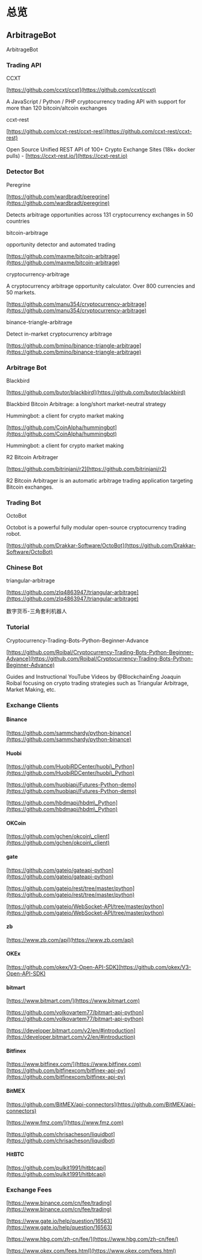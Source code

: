 # 总览

## ArbitrageBot

ArbitrageBot

### Trading API

CCXT

[https://github.com/ccxt/ccxt](https://github.com/ccxt/ccxt)

A JavaScript / Python / PHP cryptocurrency trading API with support for more than 120 bitcoin/altcoin exchanges

ccxt-rest

[https://github.com/ccxt-rest/ccxt-rest](https://github.com/ccxt-rest/ccxt-rest)

Open Source Unified REST API of 100+ Crypto Exchange Sites (18k+ docker pulls) - [https://ccxt-rest.io/](https://ccxt-rest.io)

### Detector Bot

Peregrine

[https://github.com/wardbradt/peregrine](https://github.com/wardbradt/peregrine)

Detects arbitrage opportunities across 131 cryptocurrency exchanges in 50 countries

bitcoin-arbitrage

opportunity detector and automated trading

[https://github.com/maxme/bitcoin-arbitrage](https://github.com/maxme/bitcoin-arbitrage)

cryptocurrency-arbitrage

A cryptocurrency arbitrage opportunity calculator. Over 800 currencies and 50 markets.

[https://github.com/manu354/cryptocurrency-arbitrage](https://github.com/manu354/cryptocurrency-arbitrage)

binance-triangle-arbitrage

Detect in-market cryptocurrency arbitrage

[https://github.com/bmino/binance-triangle-arbitrage](https://github.com/bmino/binance-triangle-arbitrage)

### Arbitrage Bot

Blackbird

[https://github.com/butor/blackbird](https://github.com/butor/blackbird)

Blackbird Bitcoin Arbitrage: a long/short market-neutral strategy

Hummingbot: a client for crypto market making

[https://github.com/CoinAlpha/hummingbot](https://github.com/CoinAlpha/hummingbot)

Hummingbot: a client for crypto market making

R2 Bitcoin Arbitrager

[https://github.com/bitrinjani/r2](https://github.com/bitrinjani/r2)

R2 Bitcoin Arbitrager is an automatic arbitrage trading application targeting Bitcoin exchanges.

### Trading Bot

OctoBot

Octobot is a powerful fully modular open-source cryptocurrency trading robot.

[https://github.com/Drakkar-Software/OctoBot](https://github.com/Drakkar-Software/OctoBot)

### Chinese Bot

triangular-arbitrage

[https://github.com/zlq4863947/triangular-arbitrage](https://github.com/zlq4863947/triangular-arbitrage)

数字货币-三角套利机器人

### Tutorial

Cryptocurrency-Trading-Bots-Python-Beginner-Advance

[https://github.com/Roibal/Cryptocurrency-Trading-Bots-Python-Beginner-Advance](https://github.com/Roibal/Cryptocurrency-Trading-Bots-Python-Beginner-Advance)

Guides and Instructional YouTube Videos by @BlockchainEng Joaquin Roibal focusing on crypto trading strategies such as Triangular Arbitrage, Market Making, etc.

### Exchange Clients

#### Binance

[https://github.com/sammchardy/python-binance](https://github.com/sammchardy/python-binance)

#### Huobi

[https://github.com/HuobiRDCenter/huobi\_Python](https://github.com/HuobiRDCenter/huobi\_Python)

[https://github.com/huobiapi/Futures-Python-demo](https://github.com/huobiapi/Futures-Python-demo)

[https://github.com/hbdmapi/hbdm\_Python](https://github.com/hbdmapi/hbdm\_Python)

#### OKCoin

[https://github.com/gchen/okcoin\_client](https://github.com/gchen/okcoin\_client)

#### gate

[https://github.com/gateio/gateapi-python](https://github.com/gateio/gateapi-python)

[https://github.com/gateio/rest/tree/master/python](https://github.com/gateio/rest/tree/master/python)

[https://github.com/gateio/WebSocket-API/tree/master/python](https://github.com/gateio/WebSocket-API/tree/master/python)

#### zb

[https://www.zb.com/api](https://www.zb.com/api)

#### OKEx

[https://github.com/okex/V3-Open-API-SDK](https://github.com/okex/V3-Open-API-SDK)

#### bitmart

[https://www.bitmart.com/](https://www.bitmart.com)

[https://github.com/volkovartem77/bitmart-api-python](https://github.com/volkovartem77/bitmart-api-python)

[https://developer.bitmart.com/v2/en/#introduction](https://developer.bitmart.com/v2/en/#introduction)

#### Bitfinex

[https://www.bitfinex.com/](https://www.bitfinex.com) [https://github.com/bitfinexcom/bitfinex-api-py](https://github.com/bitfinexcom/bitfinex-api-py)

#### BitMEX

[https://github.com/BitMEX/api-connectors](https://github.com/BitMEX/api-connectors)

[https://www.fmz.com/](https://www.fmz.com)

[https://github.com/chrisacheson/liquidbot](https://github.com/chrisacheson/liquidbot)

#### HitBTC

[https://github.com/pulkit1991/hitbtcapi](https://github.com/pulkit1991/hitbtcapi)

### Exchange Fees

[https://www.binance.com/cn/fee/trading](https://www.binance.com/cn/fee/trading)

[https://www.gate.io/help/question/16563](https://www.gate.io/help/question/16563)

[https://www.hbg.com/zh-cn/fee/](https://www.hbg.com/zh-cn/fee/)

[https://www.okex.com/fees.html](https://www.okex.com/fees.html)
